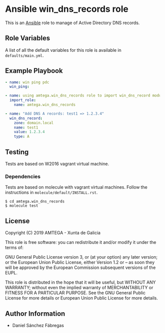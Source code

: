 # Ansible win_dns_records role

This is an [Ansible](http://www.ansible.com) role to manage of Active Directory DNS records.

## Role Variables

A list of all the default variables for this role is available in `defaults/main.yml`.

## Example Playbook

```yml
- name: win ping pdc
  win_ping:

- name: using amtega.win_dns_records role to import win_dns_record module
  import_role:
    name: amtega.win_dns_records

- name: "Add DNS A records: test1 => 1.2.3.4"
  win_dns_record:
    zone: domain.local
    name: test1
    value: 1.2.3.4
    type: A
```

## Testing

Tests are based on W2016 vagrant virtual machine.

### Dependencies

Tests are based on molecule with vagrant virtual machines.
Follow the instructions in `molecule/default/INSTALL.rst`.

```shell
$ cd amtega.win_dns_records
$ molecule test
```

## License

Copyright (C) 2019 AMTEGA - Xunta de Galicia

This role is free software: you can redistribute it and/or modify it under the terms of:

GNU General Public License version 3, or (at your option) any later version; or the European Union Public License, either Version 1.2 or – as soon they will be approved by the European Commission ­subsequent versions of the EUPL.

This role is distributed in the hope that it will be useful, but WITHOUT ANY WARRANTY; without even the implied warranty of MERCHANTABILITY or FITNESS FOR A PARTICULAR PURPOSE.  See the GNU General Public License for more details or European Union Public License for more details.

## Author Information

- Daniel Sánchez Fábregas
